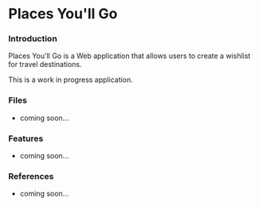 # Places You'll Go

### Introduction

Places You'll Go is a Web application that allows users to create a wishlist for travel destinations.

This is a work in progress application.

### Files

- coming soon...

### Features

- coming soon...

### References

- coming soon...
